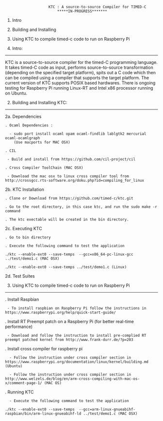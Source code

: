 						KTC : A source-to-source Compiler for TIMED-C 
							*****IN-PROGRESS*******

1. Intro
2. Building and Installing
3. Using KTC to compile timed-c code to run on Raspberry Pi


1. Intro:
------

KTC is a source-to-source compiler for the timed-C programming language. It takes timed-C code as input, performs source-to-source transformation (depending on the specified target platform), spits out a C code which then can be compiled using 
a compiler that supports the target platform. The current version of KTC supports POSIX based hardwares. There is ongoing testing for Raspberry Pi running Linux-RT and Intel x86 processor running on Ubuntu.  

2. Building and Installing KTC:
------------------------

2a. Dependencies
 
    . Ocaml Dependencies :

      -	sudo port install ocaml opam ocaml-findlib lablgtk2 mercurial ocaml-ocamlgraph 
        (Use macports for MAC OSX)

    . CIL 

     - Build and install from https://github.com/cil-project/cil

    . Cross Compiler ToolChain (MAC OSX)

     - Download the mac osx to linux cross compiler tool from http://crossgcc.rts-software.org/doku.php?id=compiling_for_linux

2b. KTC Installation

    . Clone or Download from https://github.com/timed-c/ktc.git

    . Go to the root directory, in this case ktc, and run the sudo make -r command

    . The ktc exectable will be created in the bin directory.

2c. Executing KTC

    . Go to bin directory 

    . Execute the following command to test the application 
	
	./ktc --enable-ext0 --save-temps  --gcc=x86_64-pc-linux-gcc  ../test/demo1.c (MAC OSX)
	
	./ktc --enable-ext0 --save-temps ../test/demo1.c (Linux)


2d. Test Suites


3. Using KTC to compile timed-c code to run on Raspberry Pi
----------------------------------
	
  . Install Raspbian 

     - To install raspbian on Raspberry Pi follow the instructions in https://www.raspberrypi.org/help/quick-start-guide/

  . Install RT Preempt patch on a Raspberry Pi (for better real-time performance)   

     - Download and follow the instruction to install pre-complied RT preempt patched kernel from http://www.frank-durr.de/?p=203 
 . Install cross compiler for raspberry pi 

      - Follow the instruction under cross compiler section in https://www.raspberrypi.org/documentation/linux/kernel/building.md	(Ubuntu)

      - Follow the instruction under cross compiler section in http://www.welzels.de/blog/en/arm-cross-compiling-with-mac-os-x/comment-page-1/ (MAC OS)

  . Running KTC

      - Execute the following command to test the application 
	
	./ktc --enable-ext0 --save-temps  --gcc=arm-linux-gnueabihf-raspbian/bin/arm-linux-gnueabihf-ld ../test/demo1.c (MAC OSX)

